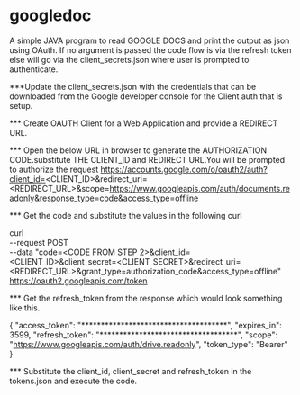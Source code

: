 # googledoc
A simple JAVA program to read GOOGLE DOCS and print the output as json using OAuth. If no argument is passed the code flow is via the refresh token else will go via the client_secrets.json where user is prompted to authenticate.

***Update the client_secrets.json with the credentials that can be downloaded from the Google developer console for the Client auth that is setup.

*** Create OAUTH Client for a Web Application and provide a REDIRECT URL.

*** Open the below URL in browser to generate the AUTHORIZATION CODE.substitute THE CLIENT_ID and REDIRECT URL.You will be prompted to authorize the request
   https://accounts.google.com/o/oauth2/auth?client_id=<CLIENT_ID>&redirect_uri=<REDIRECT_URL>&scope=https://www.googleapis.com/auth/documents.readonly&response_type=code&access_type=offline

*** Get the code and substitute the values in the following curl

   curl \
  --request POST \
  --data "code=<CODE FROM STEP 2>&client_id=<CLIENT_ID>&client_secret=<CLIENT_SECRET>&redirect_uri=<REDIRECT_URL>&grant_type=authorization_code&access_type=offline" \
    https://oauth2.googleapis.com/token


*** Get the refresh_token from the response which would look something like this.

{
  "access_token": "*************************************",
  "expires_in": 3599,
  "refresh_token": "***********************************",
  "scope": "https://www.googleapis.com/auth/drive.readonly",
  "token_type": "Bearer"
  }
  
*** Substitute the client_id, client_secret and refresh_token in the tokens.json and execute the code. 
    
